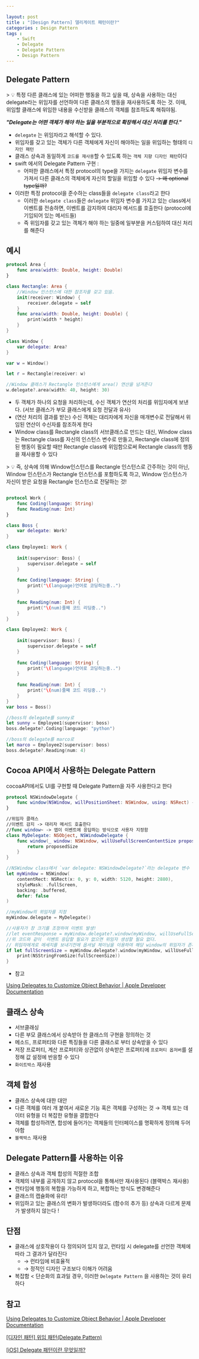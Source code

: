 ```yaml
---

layout: post
title : "[Design Pattern] 델리게이트 패턴이란?"
categories : Design Pattern
tags : 
    - Swift
    - Delegate
    - Delegate Pattern
    - Design Pattern
---
```

## Delegate Pattern 
<aside>
> 💡 특정 다른 클래스에 있는 어떠한 행동을 하고 싶을 때, 상속을 사용하는 대신 delegate라는 위임자를 선언하여 다른 클래스의 행동을 재사용하도록 하는 것. 이때, 위임할 클래스에 위임한 내용을 수신받을 클래스의 객체를 참조하도록 해줘야됨.

</aside>

***"Delegate는 어떤 객체가 해야 하는 일을 부분적으로 확장해서 대신 처리를 한다."***

- `delegate` 는 위임자라고 해석할 수 있다.
- 위임자를 갖고 있는 객체가 다른 객체에게 자신이 해야하는 일을 위임하는 형태의 `디자인 패턴`
- 클래스 상속과 동일하게 `코드를 재사용`할 수 있도록 하는 `객체 지향 디자인 패턴`이다
- swift 에서의 Delegate Pattern 구현 :
    - 어떠한 클래스에서 특정 protocol의 type을 가지는 `delegate` 위임자 변수를 가져서 다른 클래스의 객체에게 자신의 할일을 위임할  수 있다  ~~→ 왜 optional type일까?~~
- 이러한 특정 protocol을 준수하는 class들을 `delegate class`라고 한다
    - 이러한 `delegate class`들은 `delegate` 위임자 변수를 가지고 있는 class에서 이벤트를 전송하면, 이벤트를 감지하여 대리자 메서드를 호출한다 (protocol에 기입되어 있는 메서드들)
    - 즉 위임자를 갖고 있는 객체가 해야 하는 일중에 일부분을 커스텀하여 대신 처리를 해준다

## 예시

```swift
protocol Area {
    func area(width: Double, height: Double)
}

class Rectangle: Area {
    //Window 인스턴스에 대한 참조자를 갖고 있음.
    init(receiver: Window) {
        receiver.delegate = self
    }
    func area(width: Double, height: Double) {
        print(width * height)
    }
}

class Window {
    var delegate: Area?
}

var w = Window()

let r = Rectangle(receiver: w)

//Window 클래스가 Rectangle 인스턴스에게 area() 연산을 넘겨준다
w.delegate?.area(width: 40, height: 30)
```

- 두 객체가 하나의 요청을 처리하는데, 수신 객체가 연산의 처리를 위임자에게 보낸다. (서브 클래스가 부모 클래스에게 요청 전달과 유사)
- (연산 처리의 결과를 받는) 수신 객체는 대리자에게 자신을 매개변수로 전달해서 위임된 연산이 수신자를 참조하게 한다
- Window class를 Rectangle class의 서브클래스로 만드는 대신, Window class는 Rectangle class를 자신의 인스턴스 변수로 만들고, Rectangle class에 정의된 행동이 필요할 때만 Rectangle class에 위임함으로써 Rectangle class의 행동을 재사용할 수 있다

<aside>
> 💡 즉, 상속에 의해 Window인스턴스를 Rectangle 인스턴스로 간주하는 것이 아닌, Window 인스턴스가 Rectangle 인스턴스를 포함하도록 하고, 
Window 인스턴스가 자신이 받은 요청을 Rectangle 인스턴스로 전달하는 것!

</aside>

```swift

protocol Work {
    func Coding(language: String)
    func Reading(num: Int)
}

class Boss {
    var delegate: Work?
}

class Employee1: Work {
    
    init(supervisor: Boss) {
        supervisor.delegate = self
    }
    
    func Coding(language: String) {
        print("\(language)언어로 코딩하는중..")
    }
    
    func Reading(num: Int) {
        print("\(num)줄째 코드 리딩중..")
    }
}

class Employee2: Work {
    
    init(supervisor: Boss) {
        supervisor.delegate = self
    }
    
    func Coding(language: String) {
        print("\(language)언어로 코딩하는중..")
    }
    
    func Reading(num: Int) {
        print("\(num)줄째 코드 리딩중..")
    }
}
var boss = Boss()

//boss의 delegate를 sunny로
let sunny = Employee1(supervisor: boss)
boss.delegate?.Coding(language: "python")

//boss의 delegate를 marco로
let marco = Employee2(supervisor: boss)
boss.delegate?.Reading(num: 4)
```

## Cocoa API에서 사용하는 Delegate Pattern

cocoaAPI에서도 UI를 구현할 때 Delegate Pattern을 자주 사용한다고 한다   

```swift
protocol NSWindowDelegate {
	func window(NSWindow, willPositionSheet: NSWindow, using: NSRect) -> NSRect
}

//위임자 클래스
//이벤트 감지 -> 대리자 메서드 호출한다
//func window~ -> 앱이 이벤트에 응답하는 방식으로 사용자 지정함
class MyDelegate: NSObject, NSWindowDelegate {
    func window(_ window: NSWindow, willUseFullScreenContentSize proposedSize: NSSize) -> NSSize {
        return proposedSize
    }
}

//NSWindow class에서 `var delegate: NSWindowDelegate?`라는 delegate 변수 선언
let myWindow = NSWindow(
    contentRect: NSRect(x: 0, y: 0, width: 5120, height: 2880),
    styleMask: .fullScreen,
    backing: .buffered,
    defer: false
)

//myWindow의 위임자를 지정
myWindow.delegate = MyDelegate()

//사용자가 창 크기를 조정하여 이벤트 발생!
//let eventResponse = myWindow.delegate?.window(myWindow, willUseFullScreenContentSize: mySize)
//위 코드와 같이  이벤트 응답할 필요가 없으면 위임자 생성할 필요 없다.
// 위임자에게로 메세지를 보내기전에 옵셔널 체이닝을 이용하여 해당 window의 위임자가 존재하는지 확인한다!
if let fullScreenSize = myWindow.delegate?.window(myWindow, willUseFullScreenContentSize: mySize) {
    print(NSStringFromSize(fullScreenSize))
}
```

- 참고

[Using Delegates to Customize Object Behavior | Apple Developer Documentation](https://developer.apple.com/documentation/swift/using-delegates-to-customize-object-behavior)

## 클래스 상속

- 서브클래싱
- 다른 부모 클래스에서 상속받아 한 클래스의 구현을 정의하는 것
- 메소드, 프로퍼티와 다른 특징들을 다른 클래스로 부터 상속받을 수 있다
- 저장 프로퍼티, 계산 프로퍼티와 상관없이 상속받은 프로퍼티에 `프로퍼티 옵저버`를 설정해 값 설정에 반응할 수 있다
- `화이트박스` 재사용

## 객체 합성

- 클래스 상속에 대한 대안
- 다른 객체를 여러 개 붙여서 새로운 기능 혹은 객체를 구성하는 것 → 객체 또는 데이터 유형을 더 복잡한 유형을 결합한다
- 객체를 합성하려면, 합성에 들어가는 객체들의 인터페이스를 명확하게 정의해 두어야함
- `블랙박스` 재사용

## Delegate Pattern를 사용하는 이유

- 클래스 상속과 객체 합성의 적절한 조합
- 객체의 내부를 공개하지 않고 protocol을 통해서만 재사용된다 (블랙박스 재사용)
- 런타임에 행동의 복합을 가능하게 하고, 복합하는 방식도 변경해준다
- 클래스의 캡슐화에 유리!
- 위임하고 있는 클래스의 변화가 발생하더라도 (함수의 추가 등) 상속과 다르게 문제가 발생하지 않는다 !

## 단점

- 클래스에 상호작용이 다 정의되어 있지 않고, 런타임 시 delegate를 선언한 객체에 따라 그 결과가 달라진다
    - →  런타임에 비효율적
    - → 정적인 디자인 구조보다 이해가 어려움
- 복잡함 < 단순화의 효과일 경우, 이러한 `Delegate Pattern` 을 사용하는 것이 유리하다

## 참고

[Using Delegates to Customize Object Behavior | Apple Developer Documentation](https://developer.apple.com/documentation/swift/using-delegates-to-customize-object-behavior)

[[디자인 패턴] 위임 패턴(Delegate Pattern)](https://june0122.github.io/2021/08/21/design-pattern-delegate/)

[[iOS] Delegate 패턴이란 무엇일까?](https://velog.io/@zooneon/Delegate-패턴이란-무엇일까)
